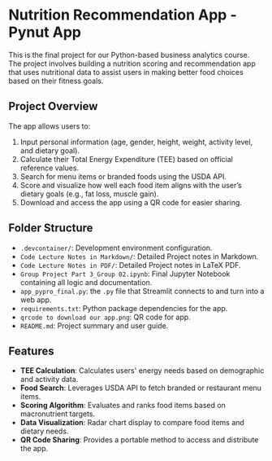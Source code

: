 # Nutrition Recommendation App - Pynut App

This is the final project for our Python-based business analytics course. The project involves building a nutrition scoring and recommendation app that uses nutritional data to assist users in making better food choices based on their fitness goals.

## Project Overview

The app allows users to:
1. Input personal information (age, gender, height, weight, activity level, and dietary goal).
2. Calculate their Total Energy Expenditure (TEE) based on official reference values.
3. Search for menu items or branded foods using the USDA API.
4. Score and visualize how well each food item aligns with the user’s dietary goals (e.g., fat loss, muscle gain).
5. Download and access the app using a QR code for easier sharing.

## Folder Structure

- `.devcontainer/`: Development environment configuration.
- `Code Lecture Notes in Markdown/`: Detailed Project notes in Markdown.
- `Code Lecture Notes in PDF/`: Detailed Project notes in LaTeX PDF.
- `Group Project Part 3_Group 02.ipynb`: Final Jupyter Notebook containing all logic and documentation.
- `app_pypro_final.py`: the `.py` file that Streamlit connects to and turn into a web app.
- `requirements.txt`: Python package dependencies for the app.
- `qrcode to download our app.png`: QR code for app.
- `README.md`: Project summary and user guide.

## Features

- **TEE Calculation**: Calculates users' energy needs based on demographic and activity data.
- **Food Search**: Leverages USDA API to fetch branded or restaurant menu items.
- **Scoring Algorithm**: Evaluates and ranks food items based on macronutrient targets.
- **Data Visualization**: Radar chart display to compare food items and dietary needs.
- **QR Code Sharing**: Provides a portable method to access and distribute the app.
